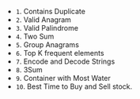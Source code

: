 - `1`. Contains Duplicate
- `2`. Valid Anagram
- `3`. Valid Palindrome
- `4`. Two Sum
- `5`. Group Anagrams
- `6`. Top K frequent elements
- `7`. Encode and Decode Strings
- `8`. 3Sum
- `9`. Container with Most Water
- `10`. Best Time to Buy and Sell stock.
